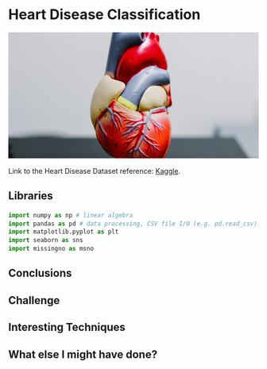 # Heart Disease Classification

![Heart logo](/images/Heart_Disease.jpg "Heart Logo")

Link to the Heart Disease Dataset reference: [Kaggle](https://www.kaggle.com/datasets/mexwell/heart-disease-dataset).

## Libraries

```python
import numpy as np # linear algebra
import pandas as pd # data processing, CSV file I/O (e.g. pd.read_csv)
import matplotlib.pyplot as plt
import seaborn as sns
import missingno as msno
```

## Conclusions

## Challenge

## Interesting Techniques

## What else I might have done?
